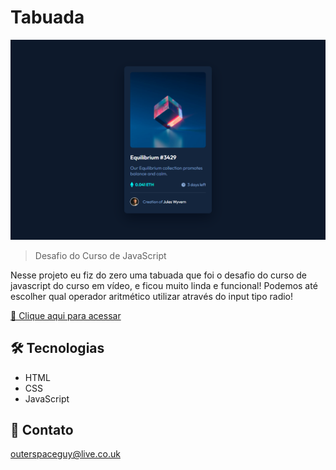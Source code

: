# Tabuada 

![preview](./.github/preview.png)

> Desafio do Curso de JavaScript

Nesse projeto eu fiz do zero uma tabuada que foi o desafio do curso de javascript do curso em vídeo, e ficou muito linda e funcional! Podemos até escolher qual operador aritmético utilizar através do input tipo radio!

[🔗 Clique aqui para acessar](https://filipesantos07.github.io/TabuadaByFilipe/)

## 🛠️ Tecnologias

- HTML
- CSS
- JavaScript

## 💛 Contato

outerspaceguy@live.co.uk